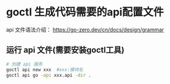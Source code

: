 # goctl 生成代码需要的api配置文件

api 文件语法介绍： https://go-zero.dev/cn/docs/design/grammar

## 运行 api 文件(需要安装goctl工具)

```bash
# 创建 api 服务
goctl api new xxx  #xxx:模块名
goctl api go -api xxx.api -dir .
```